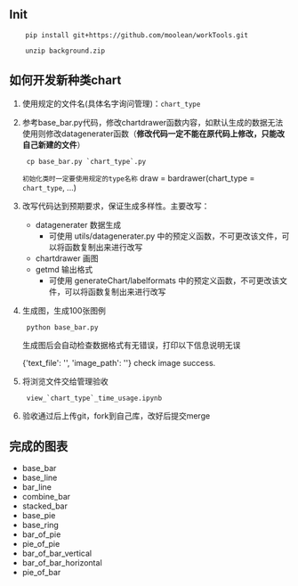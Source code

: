 ## Init
        pip install git+https://github.com/moolean/workTools.git

        unzip background.zip

## 如何开发新种类chart

1. 使用规定的文件名(具体名字询问管理)：`chart_type`

2. 参考base_bar.py代码，修改chartdrawer函数内容，如默认生成的数据无法使用则修改datagenerater函数（**修改代码一定不能在原代码上修改，只能改自己新建的文件**）
    
        cp base_bar.py `chart_type`.py

    `初始化类时一定要使用规定的type名称`
    draw = bardrawer(chart_type = `chart_type`,  ...)

3. 改写代码达到预期要求，保证生成多样性。主要改写：
        
    - datagenerater 数据生成
        - 可使用 utils/datagenerater.py 中的预定义函数，不可更改该文件，可以将函数复制出来进行改写
    - chartdrawer 画图
    - getmd 输出格式
        - 可使用 generateChart/labelformats 中的预定义函数，不可更改该文件，可以将函数复制出来进行改写

4. 生成图，生成100张图例

        python base_bar.py

    生成图后会自动检查数据格式有无错误，打印以下信息说明无误

    {'text_file': '', 'image_path': ''}
    check image success.

5. 将浏览文件交给管理验收

        view_`chart_type`_time_usage.ipynb

6. 验收通过后上传git，fork到自己库，改好后提交merge

## 完成的图表

- base_bar
- base_line
- bar_line
- combine_bar
- stacked_bar
- base_pie
- base_ring
- bar_of_pie
- pie_of_pie
- bar_of_bar_vertical
- bar_of_bar_horizontal
- pie_of_bar

